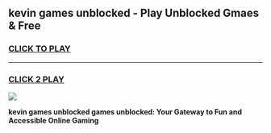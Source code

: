 
## kevin games unblocked - Play Unblocked Gmaes & Free
<h3>
<a href="https://news.freeplayer.one?title=kevin_games_unblocked&ref=16F">CLICK TO PLAY</a></h3>
<hr>

<h3>
<a href="https://news.freeplayer.one?title=kevin_games_unblocked&ref=16F">CLICK 2 PLAY</a>
  
</h3>

<a href="https://news.freeplayer.one?title=kevin_games_unblocked&ref=16F/"><img src="https://clearcache.store/games.png"></a>


**kevin games unblocked games unblocked: Your Gateway to Fun and Accessible Online Gaming**
